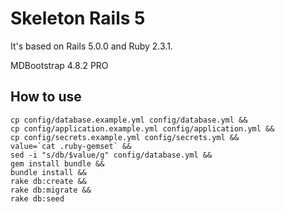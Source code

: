 # Skeleton Rails 5

It's based on Rails 5.0.0 and Ruby 2.3.1.

MDBootstrap 4.8.2 PRO

## How to use

```
cp config/database.example.yml config/database.yml &&
cp config/application.example.yml config/application.yml &&
cp config/secrets.example.yml config/secrets.yml &&
value=`cat .ruby-gemset` &&
sed -i "s/db/$value/g" config/database.yml &&
gem install bundle &&
bundle install &&
rake db:create &&
rake db:migrate &&
rake db:seed
```